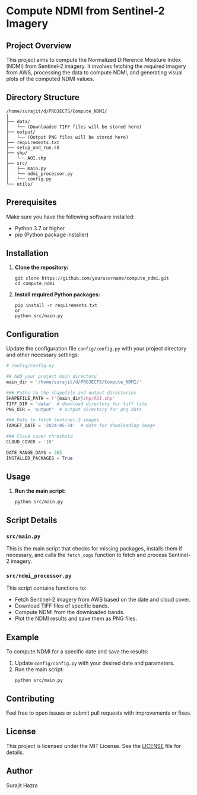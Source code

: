 
# Compute NDMI from Sentinel-2 Imagery

## Project Overview
This project aims to compute the Normalized Difference Moisture Index (NDMI) from Sentinel-2 imagery. It involves fetching the required imagery from AWS, processing the data to compute NDMI, and generating visual plots of the computed NDMI values.

## Directory Structure
```
/home/surajit/d/PROJECTS/Compute_NDMI/
│
├── data/
│   └── (Downloaded TIFF files will be stored here)
├── output/
│   └── (Output PNG files will be stored here)
├── requirements.txt
├── setup_and_run.sh
├── shp/
│   └── AOI.shp
├── src/
│   ├── main.py
│   └── ndmi_processor.py
│   └── config.py
└── utils/
```

## Prerequisites
Make sure you have the following software installed:
- Python 3.7 or higher
- pip (Python package installer)
## Installation

1. **Clone the repository:**
   ```
   git clone https://github.com/yourusername/compute_ndmi.git
   cd compute_ndmi
   ```

2. **Install required Python packages:**
   ```
   pip install -r requirements.txt  
   or 
   python src/main.py
   ```

## Configuration
Update the configuration file `config/config.py` with your project directory and other necessary settings:
```python
# config/config.py

## Add your project main directory
main_dir = '/home/surajit/d/PROJECTS/Compute_NDMI/'

### Paths to the shapefile and output directories
SHAPEFILE_PATH = f'{main_dir}shp/AOI.shp'
TIFF_DIR = 'data'  # download directory for tiff file
PNG_DIR = 'output'  # output directory for png data

### Date to fetch Sentinel-2 images
TARGET_DATE = '2024-05-24'  # date for downloading image

### Cloud cover threshold
CLOUD_COVER = '10'

DATE_RANGE_DAYS = 365
INSTALLED_PACKAGES = True
```

## Usage

1. **Run the main script:**
   ```
   python src/main.py
   ```

## Script Details

### `src/main.py`
This is the main script that checks for missing packages, installs them if necessary, and calls the `fetch_cogs` function to fetch and process Sentinel-2 imagery.

### `src/ndmi_processor.py`
This script contains functions to:
- Fetch Sentinel-2 imagery from AWS based on the date and cloud cover.
- Download TIFF files of specific bands.
- Compute NDMI from the downloaded bands.
- Plot the NDMI results and save them as PNG files.

## Example

To compute NDMI for a specific date and save the results:

1. Update `config/config.py` with your desired date and parameters.
2. Run the main script:
   ```
   python src/main.py
   ```

## Contributing
Feel free to open issues or submit pull requests with improvements or fixes.

## License
This project is licensed under the MIT License. See the [LICENSE](LICENSE) file for details.

## Author
Surajit Hazra

